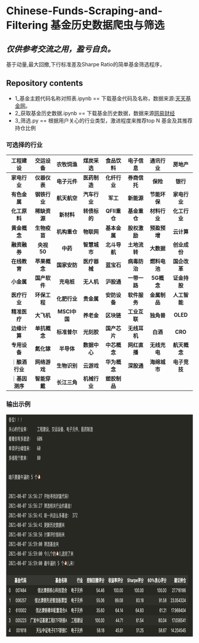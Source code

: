 # Chinese-Funds-Scraping-and-Filtering 基金历史数据爬虫与筛选
## ***仅供参考交流之用，盈亏自负。***

基于动量,最大回撤,下行标准差及Sharpe Ratio的简单基金筛选程序，

## Repository contents
* 1_基金主题代码名称对照表.ipynb == 下载基金代码及名称，数据来源:[天天基金网](http://fund.eastmoney.com/daogou/)。
* 2_获取基金历史数据.ipynb == 下载基金历史数据，数据来源[网易财经](http://quotes.money.163.com/fund/jzzs_000039_1.html)
* 3_筛选.py == 根据用户关心的行业类型，激进程度来推荐top N 基金及其推荐持仓比例

### 可选择的行业 


|工程建设|交运设备|农牧饲渔|煤炭采选|食品饮料|电子信息|通讯行业|房地产|
|:-:|:-:|:-:|:-:|:-:|:-:|:-:|:-:|
|**家电行业**|**仪器仪表**|**电子元件**|**医药制造**|**化纤行业**|**券商信托**|**保险**|**银行**|
|**有色金属**|**钢铁行业**|**航天航空**|**汽车行业**|**军工**|**新能源**|**节能环保**|**家电行业**|
|**化工原料**|**稀缺资源**|**新材料**|**转债标的**|**QFII重仓**|**基金重仓**|**材料行业**|**化工行业**|
|**黄金概念**|**生物疫苗**|**机构重仓**|**物联网**|**基本金属**|**股权激励**|**预盈预增**|**云计算**|
|**融资融券**|**央视50**|**中药**|**智慧城市**|**北斗导航**|**土地流转**|**大数据**|**创业成份**|
|**在线教育**|**苹果概念**|**国家安防**|**医疗器械**|**蓝宝石**|**病毒防治**|**燃料电池**|**国企改革**|
|**小金属**|**国产软件**|**充电桩**|**无人机**|**沪股通**|**一带一路**|**5G概念**|**证金持股**|
|**医疗行业**|**环保工程**|**化肥行业**|**贵金属**|**安防设备**|**软件服务**|**金属制品**|**人工智能**|
|**精准医疗**|**大飞机**|**MSCI中国**|**养老金**|**区块链**|**工业互联**|**独角兽**|**OLED**|
|**边缘计算**|**单抗概念**|**标准普尔**|**光刻胶**|**国产芯片**|**无线耳机**|**白酒**|**CRO**|
|**专用设备**|**氮化镓**|**半导体**|**数据中心**|**中芯概念**|**网红直播**|**无线充电**|**航天概念**|
｜**酿酒行业**|**网络游戏**|**生物识别**|**云游戏**|**华为概念**|**深股通**|**海绵城市**|**电子竞技**|
｜**基因测序**|**智能穿戴**|**长江三角**|**机械行业**|**塑胶制品**|

  
### 输出示例
<p align="middle">
  <img src="img/smaple_output.png" height="600"/>
</p>
